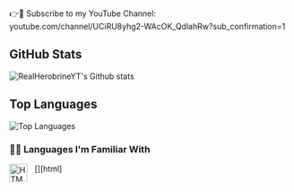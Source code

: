 👉📢 Subscribe to my YouTube Channel: 
youtube.com/channel/UCiRU8yhg2-WAcOK_QdlahRw?sub_confirmation=1

## GitHub Stats
![RealHerobrineYT's Github stats](https://github-readme-stats.vercel.app/api?username=RealHerobrineYT&show_icons=true&theme=radical)

## Top Languages
![Top Languages](https://github-readme-stats.vercel.app/api/top-langs/?username=RealHerobrineYT&layout=compact&theme=radical)

### 👨‍💻 Languages I'm Familiar With

[<img align="left" alt="HTML" width="32px" src="https://cdn.jsdelivr.net/gh/devicons/devicon/icons/html5/html5-original.svg" style="padding-right:10px;" />][html]
